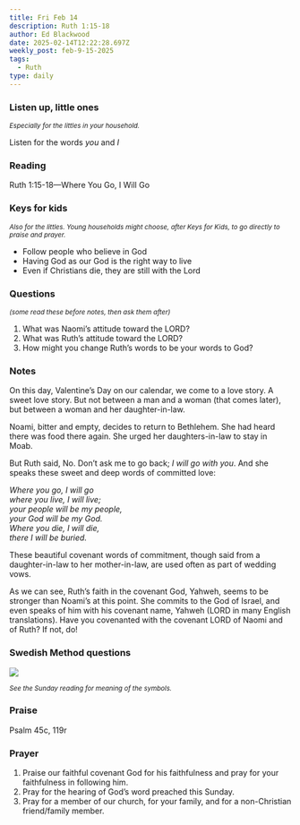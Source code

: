```yaml
---
title: Fri Feb 14
description: Ruth 1:15-18
author: Ed Blackwood
date: 2025-02-14T12:22:28.697Z
weekly_post: feb-9-15-2025
tags:
  - Ruth
type: daily
---
```

### Listen up, little ones

<div><small><i>Especially for the littles in your household.</i></small></div>

Listen for the words *you* and *I*

### Reading

Ruth 1:15-18—Where You Go, I Will Go

### Keys for kids

<div><small><i>Also for the littles. Young households might choose, after Keys for Kids, to go directly to praise and prayer.</i></small></div>

* Follow people who believe in God
* Having God as our God is the right way to live
* Even if Christians die, they are still with the Lord

### Questions

<div><small><i>(some read these before notes, then ask them after)</i></small></div>

1. What was Naomi’s attitude toward the LORD?
2. What was Ruth’s attitude toward the LORD?
3. How might you change Ruth’s words to be your words to God?

### Notes

On this day, Valentine’s Day on our calendar, we come to a love story. A sweet love story. But not between a man and a woman (that comes later), but between a woman and her daughter-in-law. 

Noami, bitter and empty, decides to return to Bethlehem. She had heard there was food there again. She urged her daughters-in-law to stay in Moab.

But Ruth said, No. Don’t ask me to go back; *I will go with you*. And she speaks these sweet and deep words of committed love:

*Where you go, I will go*<br>
*where you live, I will live;* <br>
*your people will be my people,* <br>
*your God will be my God.* <br>
*Where you die, I will die,* <br>
*there I will be buried.* 

These beautiful covenant words of commitment, though said from a daughter-in-law to her mother-in-law, are used often as part of wedding vows.

As we can see, Ruth’s faith in the covenant God, Yahweh, seems to be stronger than Noami’s at this point. She commits to the God of Israel, and even speaks of him with his covenant name, Yahweh (LORD in many English translations). Have you covenanted with the covenant LORD of Naomi and of Ruth? If not, do!

### Swedish Method questions

![](/static/img/family_worship_study_ed-swedish_questions.png)

<div><small><i>See the Sunday reading for meaning of the symbols.</i></small></div>

### Praise

P﻿salm 45c, 119r

### Prayer

1. Praise our faithful covenant God for his faithfulness and pray for your faithfulness in following him.
2. Pray for the hearing of God’s word preached this Sunday.
3. Pray for a member of our church, for your family, and for a non-Christian friend/family member.